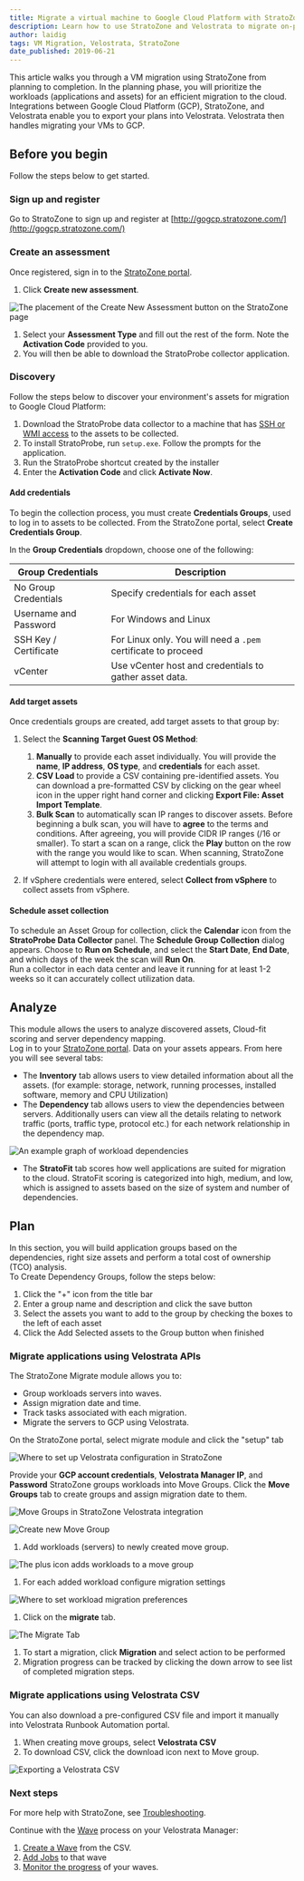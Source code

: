 ```yaml
---
title: Migrate a virtual machine to Google Cloud Platform with StratoZone and Velostrata
description: Learn how to use StratoZone and Velostrata to migrate on-premises VMs to Google Cloud Platform.
author: laidig
tags: VM Migration, Velostrata, StratoZone
date_published: 2019-06-21
---
```


This article walks you through a VM migration using StratoZone from planning to completion. In the planning phase, you will prioritize the workloads (applications and assets) for an efficient migration to the cloud. Integrations between Google Cloud Platform (GCP), StratoZone, and Velostrata enable you to export your plans into Velostrata. Velostrata then handles migrating your VMs to GCP.

## Before you begin

Follow the steps below to get started.

### Sign up and register

Go to StratoZone to sign up and register at [http://gogcp.stratozone.com/](http://gogcp.stratozone.com/)

### Create an assessment

Once registered, sign in to the [StratoZone portal](https://portal.stratozone.com/).

1. Click **Create new assessment**.

![The placement of the Create New Assessment button on the StratoZone page](https://storage.googleapis.com/gcp-community/tutorials/vm-migration-with-stratozone/seamlessmigrat--ozuclxm8r4f.png)

1. Select your **Assessment Type** and fill out the rest of the form. Note the **Activation Code** provided to you.
1. You will then be able to download the StratoProbe collector application.

### Discovery

Follow the steps below to discover your environment's assets for migration to Google Cloud Platform:

1. Download the StratoProbe data collector to a machine that has [SSH or WMI access](https://portal.stratozone.com/Documentation/StratoProbe_Guide.html#4) to the assets to be collected.
1. To install StratoProbe, run `setup.exe`. Follow the prompts for the application.
1. Run the StratoProbe shortcut created by the installer
1. Enter the **Activation Code** and click **Activate Now**.

#### Add credentials

To begin the collection process, you must create **Credentials Groups**, used to log in to assets to be collected.
From the StratoZone portal, select **Create Credentials Group**.

In the **Group Credentials** dropdown, choose one of the following:

| Group Credentials | Description |
| ----------------- | ----------- |
| No Group Credentials | Specify credentials for each asset|
| Username and Password | For Windows and Linux |
| SSH Key / Certificate | For Linux only. You will need a `.pem` certificate to proceed |
| vCenter | Use vCenter host and credentials to gather asset data. |

#### Add target assets

Once credentials groups are created, add target assets to that group by:

1. Select the **Scanning Target Guest OS Method**:
   1. **Manually** to provide each asset individually. You will provide the **name**, **IP address**, **OS type**, and **credentials** for each asset.
   1. **CSV Load** to provide a CSV containing pre-identified assets. You can download a pre-formatted CSV by clicking on the gear wheel icon in the upper right hand corner and clicking **Export File: Asset Import Template**.
   1. **Bulk Scan** to automatically scan IP ranges to discover assets. Before beginning a bulk scan, you will have to **agree** to the terms and conditions. After agreeing, you will provide CIDR IP ranges (/16 or smaller). To start a scan on a range, click the **Play** button on the row with the range you would like to scan. When scanning, StratoZone will attempt to login with all available credentials groups.

1. If vSphere credentials were entered, select **Collect from vSphere** to collect assets from vSphere.

#### Schedule asset collection

To schedule an Asset Group for collection, click the **Calendar** icon from the **StratoProbe Data Collector** panel. The **Schedule Group Collection** dialog appears. Choose to **Run on Schedule**, and select the **Start Date**, **End Date**, and which days of the week the scan will **Run On**.  
Run a collector in each data center and leave it running for at least 1-2 weeks so it can accurately collect utilization data.

## Analyze

This module allows the users to analyze discovered assets, Cloud-fit scoring and server dependency mapping.  
Log in to your [StratoZone portal](https://portal.stratozone.com/). Data on your assets appears. From here you will see several tabs:

- The **Inventory** tab allows users to view detailed information about all the assets. (for example: storage, network, running processes, installed software, memory and CPU Utilization)
- The **Dependency** tab allows users to view the dependencies between servers. Additionally users can view all the details relating to network traffic (ports, traffic type, protocol etc.) for each network relationship in the dependency map.

![An example graph of workload dependencies](https://storage.googleapis.com/gcp-community/tutorials/vm-migration-with-stratozone/seamlessmigrat--t13ecagmadj.png)

- The **StratoFit** tab scores how well applications are suited for migration to the cloud. StratoFit scoring is categorized into high, medium, and low, which is assigned to assets based on the size of system and number of dependencies.

## Plan

In this section, you will build application groups based on the dependencies, right size assets and perform a total cost of ownership (TCO) analysis.  
To Create Dependency Groups, follow the steps below:

1. Click the "+" icon from the title bar
1. Enter a group name and description and click the save button
1. Select the assets you want to add to the group by checking the boxes to the left of each asset
1. Click the Add Selected assets to the Group button when finished 

### Migrate applications using Velostrata APIs

The StratoZone Migrate module allows you to:

- Group workloads servers into waves.
- Assign migration date and time.
- Track tasks associated with each migration.
- Migrate the servers to GCP using Velostrata.

On the StratoZone portal, select migrate module and click the "setup" tab

![Where to set up Velostrata configuration in StratoZone](https://storage.googleapis.com/gcp-community/tutorials/vm-migration-with-stratozone/seamlessmigrat--qg4mkjg2r3q.png)

Provide your **GCP account credentials**, **Velostrata Manager IP**, and **Password** StratoZone groups workloads
into Move Groups. Click the **Move Groups** tab to create groups and assign migration date to them.

![Move Groups in StratoZone Velostrata integration](https://storage.googleapis.com/gcp-community/tutorials/vm-migration-with-stratozone/seamlessmigrat--9x3h33xbz4c.png)

![Create new Move Group](https://storage.googleapis.com/gcp-community/tutorials/vm-migration-with-stratozone/seamlessmigrat--z6t5la7bsu.png)

1. Add workloads (servers) to newly created move group.

![The plus icon adds workloads to a move group](https://storage.googleapis.com/gcp-community/tutorials/vm-migration-with-stratozone/seamlessmigrat--jmi7c7n05hr.png)

1. For each added workload configure migration settings

![Where to set workload migration preferences](https://storage.googleapis.com/gcp-community/tutorials/vm-migration-with-stratozone/seamlessmigrat--e08674y0y2n.png)

1. Click on the **migrate** tab.

![The Migrate Tab](https://storage.googleapis.com/gcp-community/tutorials/vm-migration-with-stratozone/seamlessmigrat--fta43u2jvfs.png)

1. To start a migration, click **Migration** and select action to be performed
1. Migration progress can be tracked by clicking the down arrow to see list of completed migration steps.	

### Migrate applications using Velostrata CSV 

You can also download a pre-configured CSV file and import it manually into Velostrata Runbook Automation portal.

1. When creating move groups, select **Velostrata CSV**
1. To download CSV, click the download icon next to Move group.

![Exporting a Velostrata CSV](https://storage.googleapis.com/gcp-community/tutorials/vm-migration-with-stratozone/seamlessmigrat--fta43u2jvfs.png)

### Next steps

For more help with StratoZone, see [Troubleshooting](https://portal.stratozone.com/Documentation/StratoProbe_Troubleshooting.html).

Continue with the [Wave](https://cloud.google.com/velostrata/docs/how-to/organizing-migrations/overview) process on your Velostrata Manager:

1. [Create a Wave](https://cloud.google.com/velostrata/docs/how-to/organizing-migrations/creating-new-waves) from the CSV.
1. [Add Jobs](https://cloud.google.com/velostrata/docs/how-to/organizing-migrations/creating-aborting-jobs) to that wave
1. [Monitor the progress](https://cloud.google.com/velostrata/docs/how-to/organizing-migrations/monitoring-waves-runbooks-jobs) of your waves.
